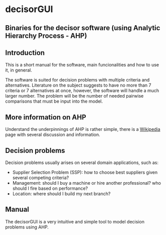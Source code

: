 # decisorGUI
Binaries for the decisor software (using Analytic Hierarchy Process - AHP)
--
## Introduction
This is a short manual for the software, main funcionalities and how to use it, in general.

The software is suited for decision problems with multiple criteria and alternatives. Literature on the subject suggests to have no more than 7 criteria or 7 alternatives at once, however, the software will handle a much larger number. The problem will be the number of needed pairwise comparisons that must be input into the model.

## More information on AHP
Understand the underpinnings of AHP is rather simple, there is a [Wikipedia](https://en.wikipedia.org/wiki/Analytic_hierarchy_process) page with several discussion and information.

## Decision problems
Decision problems usually arises on several domain applications, such as:
- Supplier Selection Problem (SSP): how to choose best suppliers given several competing criteria?
- Management: should I buy a machine or hire another professional? who should I fire based on performance?
- Location: where should I build my next branch?

## Manual
The decisorGUI is a very intuitive and simple tool to model decision problems using AHP.
